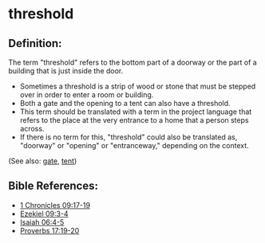 # threshold #

## Definition: ##

The term "threshold" refers to the bottom part of a doorway or the part of a building that is just inside the door.

* Sometimes a threshold is a strip of wood or stone that must be stepped over in order to enter a room or building.
* Both a gate and the opening to a tent can also have a threshold.
* This term should be translated with a term in the project language that refers to the place at the very entrance to a home that a person steps across.
* If there is no term for this, "threshold" could also be translated as, "doorway" or "opening" or "entranceway," depending on the context.

(See also: [gate](../kt/gate.md), [tent](../other/tent.md))

## Bible References: ##

* [1 Chronicles 09:17-19](https://door43.org/en/bible/notes/1ch/09/17)
* [Ezekiel 09:3-4](https://door43.org/en/bible/notes/ezk/09/03)
* [Isaiah 06:4-5](https://door43.org/en/bible/notes/isa/06/04)
* [Proverbs 17:19-20](https://door43.org/en/bible/notes/pro/17/19)

